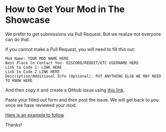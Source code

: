 # How to Get Your Mod in The Showcase

We prefer to get submissions via Pull Request. But we realize not everyone can do that.

If you cannot make a Pull Request, you will need to fill this out:

```
Mod Name: YOUR MOD NAME HERE
Best Place to Contact You: DISCORD/REDDIT/ETC USERNAME HERE
Link to Code 1: LINK HERE
Link to Code 2 LINK HERE
Description/Additional Info (Optional): PUT ANYTHING ELSE WE MAY NEED TO KNOW HERE
```

And then copy it and create a Github issue using [this link](https://github.com/campaign-trail-showcase/campaign-trail-showcase.github.io/issues/new/choose).

Paste your filled out form and then post the issue. We will get back to you once we have reviewed your mod.

[Here is an example to follow](https://github.com/campaign-trail-showcase/campaign-trail-showcase.github.io/issues/4)

Thanks!
